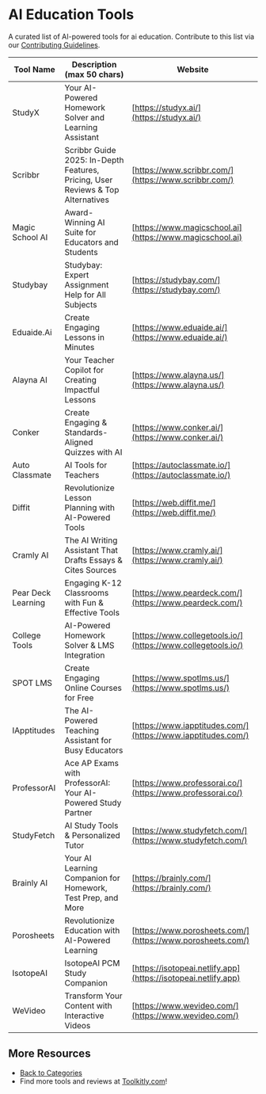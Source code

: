 # AI Education Tools

A curated list of AI-powered tools for ai education. Contribute to this list via our [Contributing Guidelines](../CONTRIBUTING.md).

| Tool Name | Description (max 50 chars) | Website |
|-----------|----------------------------|---------|
| StudyX | Your AI-Powered Homework Solver and Learning Assistant | [https://studyx.ai/](https://studyx.ai/) |
| Scribbr | Scribbr Guide 2025: In-Depth Features, Pricing, User Reviews & Top Alternatives | [https://www.scribbr.com/](https://www.scribbr.com/) |
| Magic School AI | Award-Winning AI Suite for Educators and Students | [https://www.magicschool.ai](https://www.magicschool.ai) |
| Studybay | Studybay: Expert Assignment Help for All Subjects | [https://studybay.com/](https://studybay.com/) |
| Eduaide.Ai | Create Engaging Lessons in Minutes | [https://www.eduaide.ai/](https://www.eduaide.ai/) |
| Alayna AI | Your Teacher Copilot for Creating Impactful Lessons | [https://www.alayna.us/](https://www.alayna.us/) |
| Conker | Create Engaging & Standards-Aligned Quizzes with AI | [https://www.conker.ai/](https://www.conker.ai/) |
| Auto Classmate | AI Tools for Teachers | [https://autoclassmate.io/](https://autoclassmate.io/) |
| Diffit | Revolutionize Lesson Planning with AI-Powered Tools | [https://web.diffit.me/](https://web.diffit.me/) |
| Cramly AI | The AI Writing Assistant That Drafts Essays & Cites Sources | [https://www.cramly.ai/](https://www.cramly.ai/) |
| Pear Deck Learning | Engaging K-12 Classrooms with Fun & Effective Tools | [https://www.peardeck.com/](https://www.peardeck.com/) |
| College Tools | AI-Powered Homework Solver & LMS Integration | [https://www.collegetools.io/](https://www.collegetools.io/) |
| SPOT LMS | Create Engaging Online Courses for Free | [https://www.spotlms.us/](https://www.spotlms.us/) |
| IApptitudes | The AI-Powered Teaching Assistant for Busy Educators | [https://www.iapptitudes.com/](https://www.iapptitudes.com/) |
| ProfessorAI | Ace AP Exams with ProfessorAI: Your AI-Powered Study Partner | [https://www.professorai.co/](https://www.professorai.co/) |
| StudyFetch | AI Study Tools & Personalized Tutor | [https://www.studyfetch.com/](https://www.studyfetch.com/) |
| Brainly AI | Your AI Learning Companion for Homework, Test Prep, and More | [https://brainly.com/](https://brainly.com/) |
| Porosheets | Revolutionize Education with AI-Powered Learning | [https://www.porosheets.com/](https://www.porosheets.com/) |
| IsotopeAI | IsotopeAI PCM Study Companion | [https://isotopeai.netlify.app](https://isotopeai.netlify.app) |
| WeVideo | Transform Your Content with Interactive Videos | [https://www.wevideo.com/](https://www.wevideo.com/) |

## More Resources
- [Back to Categories](https://github.com/ToolkitlyAI/awesome-ai-tools/blob/master/README.md)
- Find more tools and reviews at [Toolkitly.com](https://toolkitly.com)!
